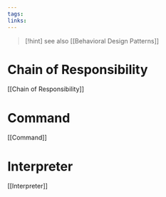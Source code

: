 ```yaml
---
tags: 
links:
---
```


>[!hint] see also [[Behavioral Design Patterns]]

# Chain of Responsibility

[[Chain of Responsibility]]

# Command

[[Command]]

# Interpreter

[[Interpreter]]
